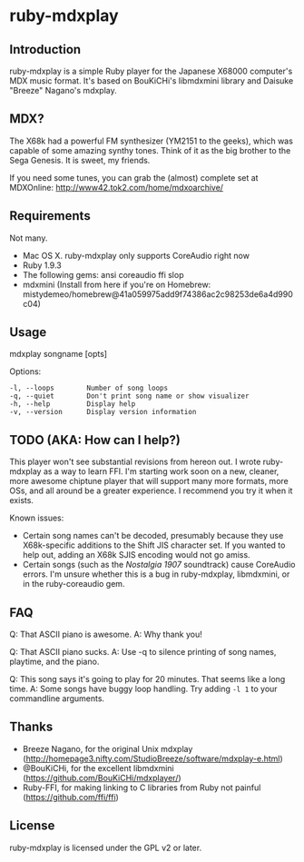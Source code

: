 ruby-mdxplay
============

Introduction
------------

ruby-mdxplay is a simple Ruby player for the Japanese X68000 computer's MDX music format. It's based on BouKiCHi's libmdxmini library and Daisuke "Breeze" Nagano's mdxplay.

MDX?
----
The X68k had a powerful FM synthesizer (YM2151 to the geeks), which was capable of some amazing synthy tones. Think of it as the big brother to the Sega Genesis. It is sweet, my friends.

If you need some tunes, you can grab the (almost) complete set at MDXOnline: http://www42.tok2.com/home/mdxoarchive/

Requirements
------------

Not many.

* Mac OS X. ruby-mdxplay only supports CoreAudio right now
* Ruby 1.9.3
* The following gems: ansi coreaudio ffi slop
* mdxmini (Install from here if you're on Homebrew: mistydemeo/homebrew@41a059975add9f74386ac2c98253de6a4d990c04)

Usage
-----

mdxplay songname [opts]

Options:

    -l, --loops        Number of song loops
    -q, --quiet        Don't print song name or show visualizer
    -h, --help         Display help
    -v, --version      Display version information

TODO (AKA: How can I help?)
---------------------------

This player won't see substantial revisions from hereon out. I wrote ruby-mdxplay as a way to learn FFI. I'm starting work soon on a new, cleaner, more awesome chiptune player that will support many more formats, more OSs, and all around be a greater experience. I recommend you try it when it exists.

Known issues:

* Certain song names can't be decoded, presumably because they use X68k-specific additions to the Shift JIS character set. If you wanted to help out, adding an X68k SJIS encoding would not go amiss.
* Certain songs (such as the _Nostalgia 1907_ soundtrack) cause CoreAudio errors. I'm unsure whether this is a bug in ruby-mdxplay, libmdxmini, or in the ruby-coreaudio gem.

FAQ
---

Q: That ASCII piano is awesome.
A: Why thank you!

Q: That ASCII piano sucks.
A: Use -q to silence printing of song names, playtime, and the piano.

Q: This song says it's going to play for 20 minutes. That seems like a long time.
A: Some songs have buggy loop handling. Try adding `-l 1` to your commandline arguments.

Thanks
------

* Breeze Nagano, for the original Unix mdxplay (http://homepage3.nifty.com/StudioBreeze/software/mdxplay-e.html)
* @BouKiCHi, for the excellent libmdxmini (https://github.com/BouKiCHi/mdxplayer/)
* Ruby-FFI, for making linking to C libraries from Ruby not painful (https://github.com/ffi/ffi)

License
-------

ruby-mdxplay is licensed under the GPL v2 or later.